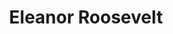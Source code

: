 ---
title: "Eleanor Roosevelt"
hashtag: "eleanor-roosevelt"
born-on: 1884-10-11
died-on: 1962-11-07
related:
  - Franklin Delano Roosevelt
tags:
  - American
  - Activist
  - Writer
  - Human Being
  - dead at the moment
---